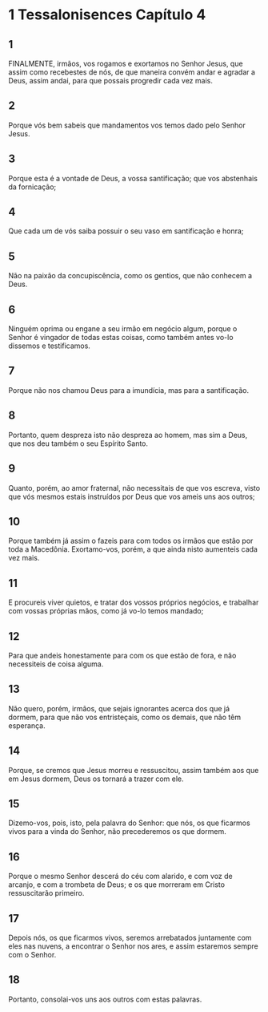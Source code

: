 # 1 Tessalonisences Capítulo 4

## 1
FINALMENTE, irmãos, vos rogamos e exortamos no Senhor Jesus, que assim como recebestes de nós, de que maneira convém andar e agradar a Deus, assim andai, para que possais progredir cada vez mais.

## 2
Porque vós bem sabeis que mandamentos vos temos dado pelo Senhor Jesus.

## 3
Porque esta é a vontade de Deus, a vossa santificação; que vos abstenhais da fornicação;

## 4
Que cada um de vós saiba possuir o seu vaso em santificação e honra;

## 5
Não na paixão da concupiscência, como os gentios, que não conhecem a Deus.

## 6
Ninguém oprima ou engane a seu irmão em negócio algum, porque o Senhor é vingador de todas estas coisas, como também antes vo-lo dissemos e testificamos.

## 7
Porque não nos chamou Deus para a imundícia, mas para a santificação.

## 8
Portanto, quem despreza isto não despreza ao homem, mas sim a Deus, que nos deu também o seu Espírito Santo.

## 9
Quanto, porém, ao amor fraternal, não necessitais de que vos escreva, visto que vós mesmos estais instruídos por Deus que vos ameis uns aos outros;

## 10
Porque também já assim o fazeis para com todos os irmãos que estão por toda a Macedônia. Exortamo-vos, porém, a que ainda nisto aumenteis cada vez mais.

## 11
E procureis viver quietos, e tratar dos vossos próprios negócios, e trabalhar com vossas próprias mãos, como já vo-lo temos mandado;

## 12
Para que andeis honestamente para com os que estão de fora, e não necessiteis de coisa alguma.

## 13
Não quero, porém, irmãos, que sejais ignorantes acerca dos que já dormem, para que não vos entristeçais, como os demais, que não têm esperança.

## 14
Porque, se cremos que Jesus morreu e ressuscitou, assim também aos que em Jesus dormem, Deus os tornará a trazer com ele.

## 15
Dizemo-vos, pois, isto, pela palavra do Senhor: que nós, os que ficarmos vivos para a vinda do Senhor, não precederemos os que dormem.

## 16
Porque o mesmo Senhor descerá do céu com alarido, e com voz de arcanjo, e com a trombeta de Deus; e os que morreram em Cristo ressuscitarão primeiro.

## 17
Depois nós, os que ficarmos vivos, seremos arrebatados juntamente com eles nas nuvens, a encontrar o Senhor nos ares, e assim estaremos sempre com o Senhor.

## 18
Portanto, consolai-vos uns aos outros com estas palavras.

